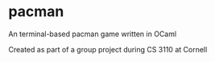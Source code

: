 # pacman
An terminal-based pacman game written in OCaml

Created as part of a group project during CS 3110 at Cornell 

